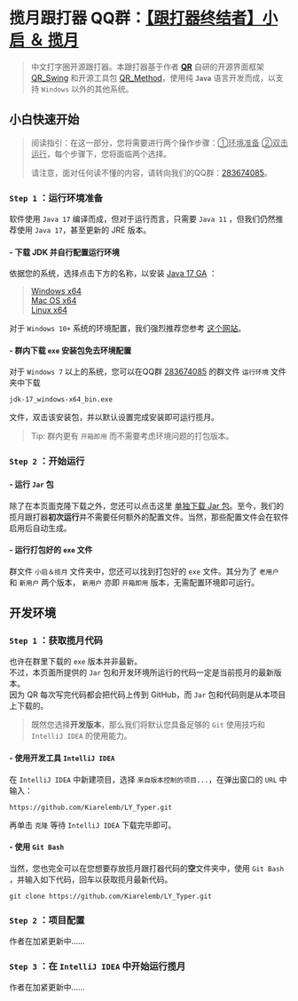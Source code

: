 # 揽月跟打器 QQ群：[【跟打器终结者】小启 ＆ 揽月](https://qm.qq.com/cgi-bin/qm/qr?k=S12N8cwh3IxEu6dLCB7egmnUOTh476mm&jump_from=webapi&authKey=N6bS9Xu+PsBljT6DOTBnFqXO6E/4DRuKKVaJMHYbFlBVGKJ2oAlnV8DI83Lug3sh)

> 中文打字圈开源跟打器。本跟打器基于作者 **[QR](https://github.com/Kiarelemb)**
> 自研的开源界面框架 [QR_Swing](https://github.com/Kiarelemb/QR_Swing)
> 和开源工具包 [QR_Method](https://github.com/Kiarelemb/QR_Method)，使用纯 **`Java`** 语言开发而成，以支持 `Windows`
> 以外的其他系统。

## 小白快速开始

> 阅读指引：在这一部分，您将需要进行两个操作步骤：<u>①环境准备</u> <u>②双击运行</u>，每个步骤下，您将面临两个选择。  
> 
> 请注意，面对任何读不懂的内容，请转向我们的QQ群：[283674085](https://qm.qq.com/cgi-bin/qm/qr?k=S12N8cwh3IxEu6dLCB7egmnUOTh476mm&jump_from=webapi&authKey=N6bS9Xu+PsBljT6DOTBnFqXO6E/4DRuKKVaJMHYbFlBVGKJ2oAlnV8DI83Lug3sh)。

### `Step 1` ：运行环境准备

软件使用 `Java 17` 编译而成，但对于运行而言，只需要 `Java 11` ，但我们仍然推荐使用 `Java 17`，甚至更新的 JRE 版本。

#### - 下载 JDK 并自行配置运行环境

依据您的系统，选择点击下方的名称，以安装 [Java 17 GA](https://jdk.java.net/archive/) ：  
> [Windows x64](https://download.java.net/java/GA/jdk17/0d483333a00540d886896bac774ff48b/35/GPL/openjdk-17_windows-x64_bin.zip)  
> [Mac OS x64](https://download.java.net/java/GA/jdk17/0d483333a00540d886896bac774ff48b/35/GPL/openjdk-17_macos-x64_bin.tar.gz)  
> [Linux x64](https://download.java.net/java/GA/jdk17/0d483333a00540d886896bac774ff48b/35/GPL/openjdk-17_linux-x64_bin.tar.gz)

对于 `Windows 10+` 系统的环境配置，我们强烈推荐您参考 [这个网站](https://www.runoob.com/w3cnote/windows10-java-setup.html)。

#### - 群内下载 `exe` 安装包免去环境配置

对于 `Windows 7` 以上的系统，您可以在QQ群 [283674085](https://qm.qq.com/cgi-bin/qm/qr?k=S12N8cwh3IxEu6dLCB7egmnUOTh476mm&jump_from=webapi&authKey=N6bS9Xu+PsBljT6DOTBnFqXO6E/4DRuKKVaJMHYbFlBVGKJ2oAlnV8DI83Lug3sh) 的群文件 `运行环境` 文件夹中下载
```
jdk-17_windows-x64_bin.exe
```
文件，双击该安装包，并以默认设置完成安装即可运行揽月。

> Tip: 群内更有 `开箱即用` 而不需要考虑环境问题的打包版本。

### `Step 2` ：开始运行

#### - 运行 `Jar` 包

除了在本页面克隆下载之外，您还可以点击这里 [单独下载 Jar 包](https://github.com/Kiarelemb/LY_Typer/raw/master/LY_Tyepr.jar)。至今，我们的揽月跟打器**初次运行**并不需要任何额外的配置文件。当然，那些配置文件会在软件启用后自动生成。

#### - 运行打包好的 `exe` 文件

群文件 `小启＆揽月` 文件夹中，您还可以找到打包好的 `exe` 文件。其分为了 `老用户` 和 `新用户` 两个版本， `新用户` 亦即 `开箱即用` 版本，无需配置环境即可运行。
## 开发环境

### `Step 1` ：获取揽月代码

也许在群里下载的 `exe` 版本并非最新。  
不过，本页面所提供的 `Jar` 包和开发环境所运行的代码一定是当前揽月的最新版本。  
因为 QR 每次写完代码都会把代码上传到 GitHub，而 `Jar` 包和代码则是从本项目上下载的。
> 既然您选择**开发版本**，那么我们将默认您具备足够的 `Git` 使用技巧和 `IntelliJ IDEA` 的使用能力。

#### - 使用开发工具 `IntelliJ IDEA`
在 `IntelliJ IDEA` 中新建项目，选择 `来自版本控制的项目...`，在弹出窗口的 `URL` 中输入：

```
https://github.com/Kiarelemb/LY_Typer.git
```
再单击 `克隆` 等待 `IntelliJ IDEA` 下载完毕即可。

#### - 使用 `Git Bash`

当然，您也完全可以在您想要存放揽月跟打器代码的**空**文件夹中，使用 `Git Bash` ，并输入如下代码，回车以获取揽月最新代码。
```
git clone https://github.com/Kiarelemb/LY_Typer.git
```

### `Step 2` ：项目配置

作者在加紧更新中……

### `Step 3` ：在 `IntelliJ IDEA` 中开始运行揽月

作者在加紧更新中……